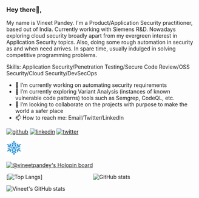 <!-- [![Header](https://raw.githubusercontent.com/vineetpandey/vineetpandey/main/readme_header.PNG "Header")](https://www.linkedin.com/in/vineetpandeyalld/)

### Hey folks 👋,
-->
### Hey there👋,

My name is Vineet Pandey. I'm a Product/Application Security practitioner, based out of India. Currently working with Siemens R&D. 
Nowadays exploring cloud security broadly apart from my evergreen interest in Application Security topics. Also, doing some rough automation in security as and when need arrives. In spare time, usually indulged in solving competitive programming problems.

Skills: Application Security/Penetration Testing/Secure Code Review/OSS Security/Cloud Security/DevSecOps

- 🔭 I’m currently working on automating security requirements 
- 🌱 I’m currently exploring Variant Analysis (instances of known vulnerable code patterns) tools such as Semgrep, CodeQL, etc.
- 👯 I’m looking to collaborate on the projects with purpose to make the world a safer place 
- 📫 How to reach me: Email/Twitter/LinkedIn 


[<img src='https://cdn.jsdelivr.net/npm/simple-icons@3.0.1/icons/github.svg' alt='github' height='40'>](https://github.com/vineetpandey)  [<img src='https://cdn.jsdelivr.net/npm/simple-icons@3.0.1/icons/linkedin.svg' alt='linkedin' height='40'>](https://www.linkedin.com/in/vineetpandeyalld/)  [<img src='https://cdn.jsdelivr.net/npm/simple-icons@3.0.1/icons/twitter.svg' alt='twitter' height='40'>](https://twitter.com/vineetiiitalld)  

<a href='https://archiveprogram.github.com/'><img src='https://raw.githubusercontent.com/acervenky/animated-github-badges/master/assets/acbadge.gif' width='40' height='40'></a> 

[![@vineetpandey's Holopin board](https://holopin.me/vineetpandey)](https://holopin.io/@vineetpandey)


[![Top Langs](https://github-readme-stats.vercel.app/api/top-langs/?username=vineetpandey)]                   &emsp;&emsp;&emsp;&emsp;&emsp;&emsp;&emsp;&emsp;&emsp; ![GitHub stats](https://github-readme-stats.vercel.app/api?username=vineetpandey&show_icons=true&count_private=true)  

![Vineet's GitHub stats](https://github-readme-stats.vercel.app/api?username=vineetpandey&theme=algolia&show_icons=true)


<!--
1. Github Readme Generator -
https://github.com/arturssmirnovs/github-profile-readme-generator

2. GitHub Profile README Header Image Generated from Canva
-->


<!--
**vineetpandey/vineetpandey** is a ✨ _special_ ✨ repository because its `README.md` (this file) appears on your GitHub profile.

Here are some ideas to get you started:

- 🔭 I’m currently working on ...
- 🌱 I’m currently learning ...
- 👯 I’m looking to collaborate on ...
- 🤔 I’m looking for help with ...
- 💬 Ask me about ...
- 📫 How to reach me: ...
- 😄 Pronouns: ...
- ⚡ Fun fact: ...
-->
